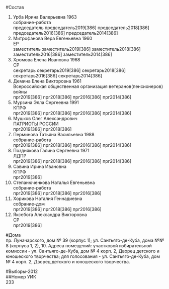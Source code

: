 #Состав  
1. Урба Ирина Валерьевна 1963  
    собрание-работа  
    председатель председатель2019[386] председатель2018[386] председатель2016[386] председатель2014[386]  
2. Митрофанова Вера Евгеньевна 1960  
    ЕР  
    заместитель заместитель2019[386] заместитель2018[386] заместитель2016[386] заместитель2014[386]  
3. Хромова Елена Ивановна 1968  
    СР  
    секретарь секретарь2019[386] секретарь2018[386] секретарь2016[386] секретарь2014[386]  
4. Демина Елена Викторовна 1961  
    Всероссийская общественная организация ветеранов(пенсионеров) войны  
    прг2019[386] прг2018[386] прг2016[386] прг2014[386]  
5. Мурзина Элла Сергеевна 1991  
    КПРФ  
    прг2019[386] прг2018[386] прг2016[386] прг2014[386]  
6. Мушков Олег Александрович  
    ПАТРИОТЫ РОССИИ  
    прг2019[386] прг2018[386]  
7. Перминова Татьяна Васильевна 1988  
    собрание-работа  
    прг2019[386] прг2018[386] прг2016[386] прг2014[386]  
8. Позднякова Галина Сергеевна 1971  
    ЛДПР  
    прг2019[386] прг2018[386] прг2016[386] прг2014[386]  
9. Савина Ирина Ивановна  
    КПРФ  
    прг2019[386]  
10. Степанюченкова Наталья Евгеньевна  
    собрание-работа  
    прг2019[386] прг2018[386] прг2016[386]  
11. Хорикова Наталия Геннадиевна  
    собрание-дом  
    прг2019[386] прг2018[386] прг2016[386]  
12. Яксебога Александра Викторовна  
    СР  
    прг2019[386]  
  
#Дома  
пр. Луначарского, дом № 39 (корпус 1); ул. Сантьяго-де-Куба, дома №№ 8 (корпуса 1, 2), 10. Адреса помещений: участковой избирательной комиссии - ул. Сантьяго-де-Куба, дом № 4 корп. 2, Дворец детского и юношеского творчества; для голосования - ул. Сантьяго-де-Куба, дом № 4 корп. 2, Дворец детского и юношеского творчества.  
  
#Выборы-2012  
##Номер УИК  
233  
